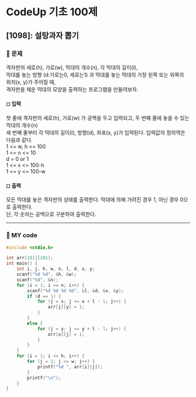 # CodeUp 기초 100제

## [1098]: 설탕과자 뽑기

### 🌴 문제

격자판의 세로(h), 가로(w), 막대의 개수(n), 각 막대의 길이(l), <br>
막대를 놓는 방향 (d:가로는0, 세로는1) 과 막대를 놓는 막대의 가장 왼쪽 또는 위쪽의 위치(x, y)가 주어질 때,<br>
격자판을 채운 막대의 모양을 출력하는 프로그램을 만들어보자.

#### ◻ 입력

첫 줄에 격자판의 세로(h), 가로(w) 가 공백을 두고 입력되고, 두 번째 줄에 놓을 수 있는 막대의 개수(n)<br>
세 번째 줄부터 각 막대의 길이(l), 방향(d), 좌표(x, y)가 입력된다. 입력값의 정의역은 다음과 같다.<br>
1 <= w, h <= 100<br>
1 <= n <= 10<br>
d = 0 or 1<br>
1 <= x <= 100-h<br>
1 <= y <= 100-w<br>

#### ◻ 출력

모든 막대를 놓은 격자판의 상태를 출력한다. 막대에 의해 가려진 경우 1, 아닌 경우 0으로 출력한다.<br>
단, 각 숫자는 공백으로 구분하여 출력한다.

---

### 🤠 MY code

```c++
#include <stdio.h>

int arr[101][101];
int main() {
	int i, j, h, w, n, l, d, x, y;
	scanf("%d %d", &h, &w);
	scanf("%d", &n);
	for (i = 1; i <= n; i++) {
		scanf("%d %d %d %d", &l, &d, &x, &y);
		if (d == 1) {
			for (j = x; j <= x + l - 1; j++) {
				arr[j][y] = 1;
			}
		}
		else {
			for (j = y; j <= y + l - 1; j++) {
				arr[x][j] = 1;
			}
		}
	}
	for (i = 1; i <= h; i++) {
		for (j = 1; j <= w; j++) {
			printf("%d ", arr[i][j]);
		}
		printf("\n");
	}
}
```